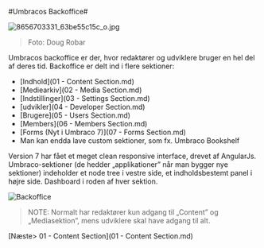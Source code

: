 #Umbracos Backoffice#

![8656703331_63be55c15c_o.jpg](assets/8656703331_63be55c15c_o.jpg)
>Foto: Doug Robar

Umbracos backoffice er der, hvor redaktører og udviklere bruger en hel del af deres tid.
Backoffice er delt ind i flere sektioner:

* [Indhold](01 - Content Section.md)
* [Mediearkiv](02 - Media Section.md)
* [Indstillinger](03 - Settings Section.md)
* [udvikler](04 - Developer Section.md)
* [Brugere](05 - Users Section.md)
* [Members](06 - Members Section.md)
* [Forms (Nyt i Umbraco 7)](07 - Forms Section.md)
* Man kan endda lave custom sektioner, som fx. Umbraco Bookshelf

Version 7 har fået et meget clean responsive interface, drevet af AngularJs. Umbraco-sektioner (de hedder „applikationer” når man bygger nye sektioner) indeholder et node tree i vestre side, et indholdsbestemt panel i højre side. Dashboard i roden af hver  sektion.

![Backoffice](assets/backoffice.png)

>NOTE: Normalt har redaktører kun adgang til „Content” og „Mediasektion”, mens udviklere skal have adgang til alt.


[Næste> 01 - Content Section](01 - Content Section.md)